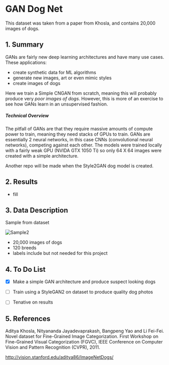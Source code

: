 # GAN Dog Net
This dataset was taken from a paper from Khosla, and contains 20,000 images of dogs.


## 1. Summary 
GANs are fairly new deep learning architectures and have many use cases. These applications:
- create synthetic data for ML algorithms
- generate new images, art or even mimic styles
- create images of dogs

Here we train a Simple CNGAN from scratch, meaning this will probably produce very *poor images of dogs*. However, this is more of an exercise to see how GANs learn in an unsupervised fashion. 

##### Technical Overview
The pitfall of GANs are that they require massive amounts of compute power to train, meaning they need stacks of GPUs to train. GANs are essentially 2 neural networks, in this case CNNs (convolutional neural networks), competing against each other. The models were trained locally with a fairly weak GPU (NVIDA GTX 1050 Ti) so only 64 X 64 images were created with a simple architecture.

Another repo will be made when the Style2GAN dog model is created.

## 2. Results

- fill

  
## 3. Data Description
Sample from dataset



![Sample2](https://github.com/victorvvu/Simple_CNGAN_Dogs/blob/main/dog_imgs/n02100236_2204.jpg?raw=true)


- 20,000 images of dogs
- 120 breeds
- labels include but not needed for this project

  
## 4. To Do List
- [x] Make a simple GAN architecture and produce suspect looking dogs
- [ ] Train using a StyleGAN2 on dataset to produce quality dog photos
- [ ] Tenative on results 


## 5. References

Aditya Khosla, Nityananda Jayadevaprakash, Bangpeng Yao and Li Fei-Fei. Novel dataset for Fine-Grained Image Categorization. First Workshop on Fine-Grained Visual Categorization (FGVC), IEEE Conference on Computer Vision and Pattern Recognition (CVPR), 2011.

http://vision.stanford.edu/aditya86/ImageNetDogs/
